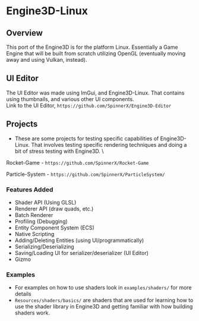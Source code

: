 # Engine3D-Linux

## Overview

This port of the Engine3D is for the platform Linux. Essentially a Game Engine that will be built from scratch utilizing OpenGL (eventually moving away and using Vulkan, instead).



## UI Editor
The UI Editor was made using ImGui, and Engine3D-Linux. That contains using thumbnails, and various other UI components. \
Link to the UI Editor, `https://github.com/SpinnerX/Engine3D-Editor`

## Projects
* These are some projects for testing specific capabilities of Engine3D-Linux. That involves testing specific rendering techniques and doing a bit of stress testing with Engine3D. \

Rocket-Game - `https://github.com/SpinnerX/Rocket-Game`

Particle-System - `https://github.com/SpinnerX/ParticleSystem/`

### Features Added
* Shader API (Using GLSL)
* Renderer API (draw quads, etc.)
* Batch Renderer
* Profiling (Debugging)
* Entity Component System (ECS)
* Native Scripting
* Adding/Deleting Entities (using UI/programmatically)
* Serializing/Deserializing
* Saving/Loading UI for serializer/deserializer (UI Editor)
* Gizmo



### Examples

* For examples on how to use shaders look in `examples/shaders/` for more details
* `Resources/shaders/basics/` are shaders that are used for learning how to use the shader library in Engine3D and getting familiar with how building shaders work.
